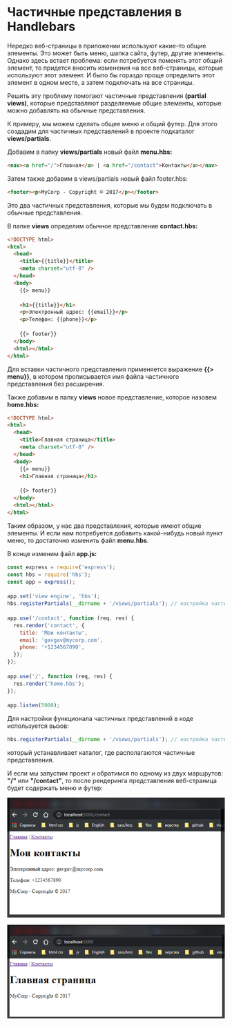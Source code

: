 # Частичные представления в Handlebars

Нередко вeб-страницы в приложении используют какие-то общие элементы. Это может быть меню, шапка сайта, футер, другие элементы. Однако здесь встает проблема: если потребуется поменять этот общий элемент, то придется вносить изменения на все веб-страницы, которые используют этот элемент. И было бы гораздо проще определить этот элемент в одном месте, а затем подключать на все страницы.

Решить эту проблему помогают частичные представления **(partial views)**, которые представляют разделяемые общие элементы, которые можно добавлять на обычные представления.

К примеру, мы можем сделать общее меню и общий футер. Для этого создадим для частичных представлений в проекте подкаталог **views/partials**.

Добавим в папку **views/partials** новый файл **menu.hbs:**

```html
<nav><a href="/">Главная</a> | <a href="/contact">Контакты</a></nav>
```

Затем также добавим в views/partials новый файл footer.hbs:

```html
<footer><p>MyCorp - Copyright © 2017</p></footer>
```

Это два частичных представления, которые мы будем подключать в обычные представления.

В папке **views** определим обычное представление **contact.hbs:**

```html
<!DOCTYPE html>
<html>
  <head>
    <title>{{title}}</title>
    <meta charset="utf-8" />
  </head>
  <body>
    {{> menu}}

    <h1>{{title}}</h1>
    <p>Электронный адрес: {{email}}</p>
    <p>Телефон: {{phone}}</p>

    {{> footer}}
  </body>
  <html></html>
</html>
```

Для вставки частичного представления применяется выражение **{{> menu}}**, в котором прописывается имя файла частичного представления без расширения.

Также добавим в папку **views** новое представление, которое назовем **home.hbs:**

```html
<!DOCTYPE html>
<html>
  <head>
    <title>Главная страница</title>
    <meta charset="utf-8" />
  </head>
  <body>
    {{> menu}}
    <h1>Главная страница</h1>

    {{> footer}}
  </body>
  <html></html>
</html>
```

Таким образом, у нас два представления, которые имеют общие элементы. И если нам потребуется добавить какой-нибудь новый пункт меню, то достаточно изменить файл **menu.hbs**.

В конце изменим файл **app.js:**

```js
const express = require('express');
const hbs = require('hbs');
const app = express();

app.set('view engine', 'hbs');
hbs.registerPartials(__dirname + '/views/partials'); // настройка частичных предствлений

app.use('/contact', function (req, res) {
  res.render('contact', {
    title: 'Мои контакты',
    email: 'gavgav@mycorp.com',
    phone: '+1234567890',
  });
});

app.use('/', function (req, res) {
  res.render('home.hbs');
});

app.listen(5000);
```

Для настройки функционала частичных представлений в коде используется вызов:

```js
hbs.registerPartials(__dirname + '/views/partials'); // настройка частичных предствлений
```

который устанавливает каталог, где располагаются частичные представления.

И если мы запустим проект и обратимся по одному из двух маршрутов: **"/"** или **"/contact"**, то после рендеринга представления веб-страница будет содержать меню и футер:

![](img/001.png)

![](img/002.png)
